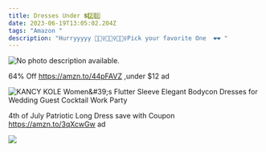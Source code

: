 ```yaml
---
title: Dresses Under 💲2️⃣0️⃣
date: 2023-06-19T13:05:02.204Z
tags: "Amazon "
description: "Hurryyyyy 🏃🏻‍♀️🏃🏻‍♀️🏃🏻‍♀️Pick your favorite One  ❤❤ "
---
```

<!--StartFragment-->

![No photo description available.](https://scontent.fccu31-1.fna.fbcdn.net/v/t39.30808-6/335636062_867374530995166_4800325604292725757_n.jpg?_nc_cat=105&ccb=1-7&_nc_sid=5cd70e&_nc_ohc=OcBrP6lSEeEAX-vRUOr&_nc_ht=scontent.fccu31-1.fna&oh=00_AfCQFa3IWr_b_R9Iw1LR8arFkzPZ936pFLIfdnaYI-72ng&oe=6494A79B)

64% Off https://amzn.to/44pFAVZ ,under $12 ad 

![KANCY KOLE Women\&#39;s Flutter Sleeve Elegant Bodycon Dresses for Wedding Guest Cocktail Work Party](https://m.media-amazon.com/images/I/61rm8Q1CweL._AC_UX569_.jpg)

4th of July Patriotic Long Dress save with Coupon https://amzn.to/3qXcwGw ad

![](https://m.media-amazon.com/images/I/61Yd3uca1tL._AC_SX679._SX._UX._SY._UY_.jpg)

<!--EndFragment-->